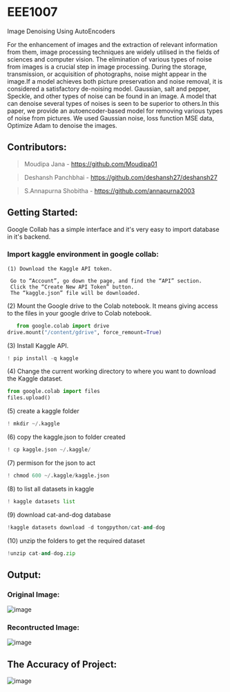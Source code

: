 # EEE1007
Image Denoising Using AutoEncoders

For the enhancement of images and the extraction of relevant information from them, image processing techniques are widely utilised in the fields of sciences and computer vision. The elimination of various types of noise from images is a crucial step in image processing. During the storage, transmission, or acquisition of photographs, noise might appear in the image.If a model achieves both picture preservation and noise removal, it is considered a satisfactory de-noising model. Gaussian, salt and pepper, Speckle, and other types of noise can be found in an image. A model that can denoise several types of noises is seen to be superior to others.In this paper, we provide an autoencoder-based model for removing various types of noise from pictures. We used Gaussian noise, loss function MSE data, Optimize Adam to denoise the images.

## Contributors:
> Moudipa Jana - https://github.com/Moudipa01

> Deshansh Panchbhai - https://github.com/deshansh27/deshansh27

> S.Annapurna Shobitha - https://github.com/annapurna2003

## Getting Started:
Google Collab has a simple interface and it's very easy to import database in it's backend.

### Import kaggle environment in google collab:
    (1) Download the Kaggle API token.

     Go to “Account”, go down the page, and find the “API” section.
     Click the “Create New API Token” button.
     The “kaggle.json” file will be downloaded.
   
   (2) Mount the Google drive to the Colab notebook. 
   It means giving access to the files in your google drive to Colab notebook.
   
```python
   from google.colab import drive
drive.mount("/content/gdrive", force_remount=True)
```
   (3)  Install Kaggle API.
   
```python
! pip install -q kaggle
```
   (4)  Change the current working directory to where you want to download the Kaggle dataset.
   
```python
from google.colab import files
files.upload()
```
   
   (5) create a kaggle folder
```python
! mkdir ~/.kaggle
```
 (6) copy the kaggle.json to folder created
```python
! cp kaggle.json ~/.kaggle/
```

 (7) permison for the json to act
 ```python
 ! chmod 600 ~/.kaggle/kaggle.json
 ```
 
 (8) to list all datasets in kaggle
 ```python
! kaggle datasets list
```

 (9) download cat-and-dog database
 ```python
 !kaggle datasets download -d tongpython/cat-and-dog
 ```
 (10) unzip the folders to get the required dataset
 ```python
 !unzip cat-and-dog.zip
 ```
 
 ## Output:
 ### Original Image:
 ![image](https://user-images.githubusercontent.com/74910213/145670922-29bbc5c4-0809-43b4-9585-4693cce14e9c.png)

### Recontructed Image:
![image](https://user-images.githubusercontent.com/74910213/145670954-79c22a6e-d7f5-4c51-bc1f-fe65dd99cc64.png)

## The Accuracy of Project: 
![image](https://user-images.githubusercontent.com/74910213/145670994-704d347a-cfb4-4053-bb1c-93dd09534ae6.png)

 

   
